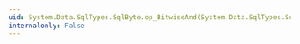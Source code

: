 ```yaml
---
uid: System.Data.SqlTypes.SqlByte.op_BitwiseAnd(System.Data.SqlTypes.SqlByte,System.Data.SqlTypes.SqlByte)
internalonly: False
---
```

